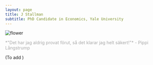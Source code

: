 ```yaml
---
layout: page
title: J Stallman
subtitle: PhD Candidate in Economics, Yale University
---
```


<img src="assets/img/flower.JPG" title="Flower" alt="flower" />

<p style= "color: #A9A9A9"> *"Det har jag aldrig provat förut, så det klarar jag helt säkert!"* - Pippi Långstrump </p>

(To add )